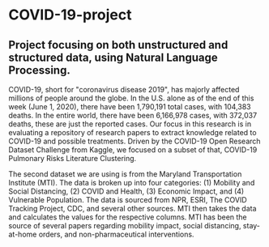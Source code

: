 # COVID-19-project
## Project focusing on both unstructured and structured data, using Natural Language Processing.

COVID-19, short for "coronavirus disease 2019", has majorly affected millions of people around the globe. In the U.S. alone as of the end of this week (June 1, 2020), there have been 1,790,191 total cases, with 104,383 deaths. In the entire world, there have been 6,166,978 cases, with 372,037 deaths, these are just the reported cases. Our focus in this research is in evaluating a repository of research papers to extract knowledge related to COVID-19 and possible treatments. Driven by the COVID-19 Open Research Dataset Challenge from Kaggle, we focused on a subset of that, COVID-19 Pulmonary Risks Literature Clustering. 

The second dataset we are using is from the Maryland Transportation Institute (MTI). The data is broken up into four categories: (1) Mobility and Social Distancing, (2) COVID and Health, (3) Economic Impact, and (4) Vulnerable Population. The data is sourced from NPR, ESRI, The COVID Tracking Project, CDC, and several other sources. MTI then takes the data and calculates the values for the respective columns. MTI has been the source of several papers regarding mobility impact, social distancing, stay-at-home orders, and non-pharmaceutical interventions.
